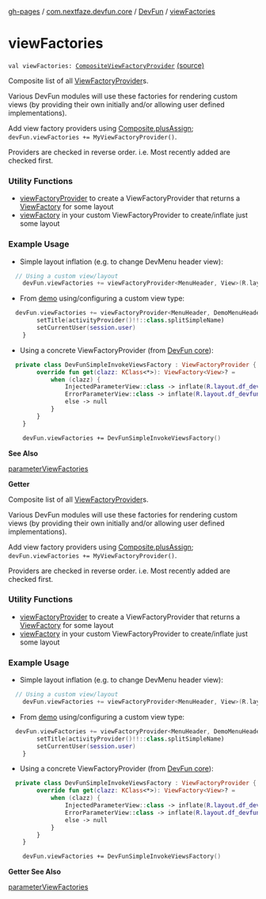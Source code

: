 [gh-pages](../../index.md) / [com.nextfaze.devfun.core](../index.md) / [DevFun](index.md) / [viewFactories](./view-factories.md)

# viewFactories

`val viewFactories: `[`CompositeViewFactoryProvider`](../../com.nextfaze.devfun.view/-composite-view-factory-provider.md) [(source)](https://github.com/NextFaze/dev-fun/tree/master/devfun/src/main/java/com/nextfaze/devfun/core/DevFun.kt#L241)

Composite list of all [ViewFactoryProvider](../../com.nextfaze.devfun.view/-view-factory-provider/index.md)s.

Various DevFun modules will use these factories for rendering custom views (by providing their own initially
and/or allowing user defined implementations).

Add view factory providers using [Composite.plusAssign](../-composite/plus-assign.md); `devFun.viewFactories += MyViewFactoryProvider()`.

Providers are checked in reverse order.
i.e. Most recently added are checked first.

### Utility Functions

* [viewFactoryProvider](../../com.nextfaze.devfun.view/view-factory-provider.md) to create a ViewFactoryProvider that returns a [ViewFactory](../../com.nextfaze.devfun.view/-view-factory/index.md) for some layout
* [viewFactory](../../com.nextfaze.devfun.view/view-factory.md) in your custom ViewFactoryProvider to create/inflate just some layout

### Example Usage

* Simple layout inflation (e.g. to change DevMenu header view):


``` kotlin
  // Using a custom view/layout
    devFun.viewFactories += viewFactoryProvider<MenuHeader, View>(R.layout.dev_fun_menu_header)
```


* From [demo](https://github.com/NextFaze/dev-fun/blob/master/demo/src/debug/java/com/nextfaze/devfun/demo/devfun/DevFun.kt#L70)
using/configuring a custom view type:


``` kotlin
  devFun.viewFactories += viewFactoryProvider<MenuHeader, DemoMenuHeaderView>(R.layout.demo_menu_header) {
        setTitle(activityProvider()!!::class.splitSimpleName)
        setCurrentUser(session.user)
    }
```


* Using a concrete ViewFactoryProvider (from [DevFun core](https://github.com/NextFaze/dev-fun/blob/master/devfun/src/main/java/com/nextfaze/devfun/view/Factory.kt#L80)):


``` kotlin
  private class DevFunSimpleInvokeViewsFactory : ViewFactoryProvider {
        override fun get(clazz: KClass<*>): ViewFactory<View>? =
            when (clazz) {
                InjectedParameterView::class -> inflate(R.layout.df_devfun_injected)
                ErrorParameterView::class -> inflate(R.layout.df_devfun_type_error)
                else -> null
            }
        }
    }

    devFun.viewFactories += DevFunSimpleInvokeViewsFactory()
```

**See Also**

[parameterViewFactories](parameter-view-factories.md)

**Getter**

Composite list of all [ViewFactoryProvider](../../com.nextfaze.devfun.view/-view-factory-provider/index.md)s.

Various DevFun modules will use these factories for rendering custom views (by providing their own initially
and/or allowing user defined implementations).

Add view factory providers using [Composite.plusAssign](../-composite/plus-assign.md); `devFun.viewFactories += MyViewFactoryProvider()`.

Providers are checked in reverse order.
i.e. Most recently added are checked first.

### Utility Functions

* [viewFactoryProvider](../../com.nextfaze.devfun.view/view-factory-provider.md) to create a ViewFactoryProvider that returns a [ViewFactory](../../com.nextfaze.devfun.view/-view-factory/index.md) for some layout
* [viewFactory](../../com.nextfaze.devfun.view/view-factory.md) in your custom ViewFactoryProvider to create/inflate just some layout

### Example Usage

* Simple layout inflation (e.g. to change DevMenu header view):


``` kotlin
  // Using a custom view/layout
    devFun.viewFactories += viewFactoryProvider<MenuHeader, View>(R.layout.dev_fun_menu_header)
```


* From [demo](https://github.com/NextFaze/dev-fun/blob/master/demo/src/debug/java/com/nextfaze/devfun/demo/devfun/DevFun.kt#L70)
using/configuring a custom view type:


``` kotlin
  devFun.viewFactories += viewFactoryProvider<MenuHeader, DemoMenuHeaderView>(R.layout.demo_menu_header) {
        setTitle(activityProvider()!!::class.splitSimpleName)
        setCurrentUser(session.user)
    }
```


* Using a concrete ViewFactoryProvider (from [DevFun core](https://github.com/NextFaze/dev-fun/blob/master/devfun/src/main/java/com/nextfaze/devfun/view/Factory.kt#L80)):


``` kotlin
  private class DevFunSimpleInvokeViewsFactory : ViewFactoryProvider {
        override fun get(clazz: KClass<*>): ViewFactory<View>? =
            when (clazz) {
                InjectedParameterView::class -> inflate(R.layout.df_devfun_injected)
                ErrorParameterView::class -> inflate(R.layout.df_devfun_type_error)
                else -> null
            }
        }
    }

    devFun.viewFactories += DevFunSimpleInvokeViewsFactory()
```

**Getter See Also**

[parameterViewFactories](parameter-view-factories.md)

